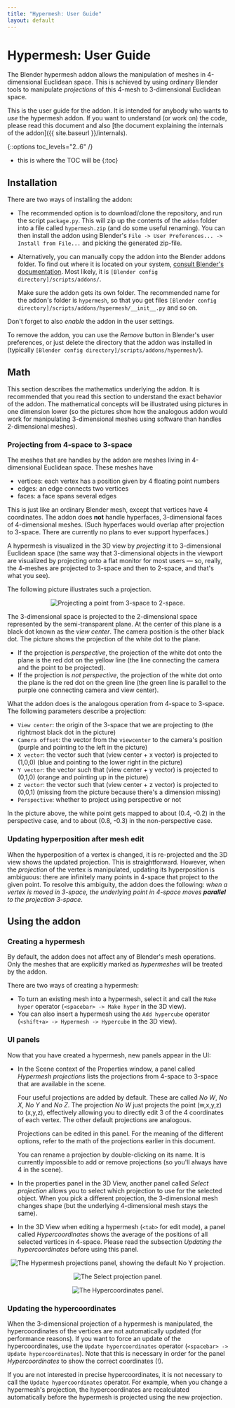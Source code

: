 ```yaml
---
title: "Hypermesh: User Guide"
layout: default
---
```


# Hypermesh: User Guide

The Blender hypermesh addon allows the manipulation of meshes in 4-dimensional Euclidean space.
This is achieved by using ordinary Blender tools to manipulate _projections_ of this 4-mesh
to 3-dimensional Euclidean space.

This is the user guide for the addon.
It is intended for anybody who wants to _use_ the hypermesh addon.
If you want to understand (or work on) the code, please read this document and also
[the document explaining the internals of the addon]({{ site.baseurl }}/internals).

{::options toc_levels="2..6" /}
* this is where the TOC will be
{:toc}

## Installation

There are two ways of installing the addon:

 - The recommended option is to download/clone the repository, and run the script `package.py`.
   This will zip up the contents of the `addon` folder into a file called `hypermesh.zip`
   (and do some useful renaming).
   You can then install the addon using Blender's `File -> User Preferences... -> Install from File...`
   and picking the generated zip-file.

 - Alternatively, you can manually copy the addon into the Blender addons folder.
   To find out where it is located on your system, [consult Blender's documentation](https://www.blender.org/manual/getting_started/installing/configuration/directories.html).
   Most likely, it is `[Blender config directory]/scripts/addons/`.

   Make sure the addon gets its own folder.
   The recommended name for the addon's folder is `hypermesh`,
   so that you get files `[Blender config directory]/scripts/addons/hypermesh/__init__.py`
   and so on.

Don't forget to also _enable_ the addon in the user settings.

To remove the addon, you can use the _Remove_ button in Blender's user preferences,
or just delete the directory that the addon was installed in (typically `[Blender config directory]/scripts/addons/hypermesh/`).


## Math

This section describes the mathematics underlying the addon.
It is recommended that you read this section to understand the exact behavior of the addon.
The mathematical concepts will be illustrated using pictures in one dimension lower
(so the pictures show how the analogous addon would work for manipulating 3-dimensional meshes
using software than handles 2-dimensional meshes).

### Projecting from 4-space to 3-space

The meshes that are handles by the addon are meshes living in 4-dimensional Euclidean space.
These meshes have

 - vertices: each vertex has a position given by 4 floating point numbers
 - edges: an edge connects two vertices
 - faces: a face spans several edges

This is just like an ordinary Blender mesh, except that vertices have 4 coordinates.
The addon does **not** handle hyperfaces, 3-dimensional faces of 4-dimensional meshes.
(Such hyperfaces would overlap after projection to 3-space. There are
currently no plans to ever support hyperfaces.)

A hypermesh is visualized in the 3D view by _projecting_ it to 3-dimensional Euclidean
space (the same way that 3-dimensional objects in the viewport are visualized by projecting
onto a flat monitor for most users — so, really, the 4-meshes are projected to 3-space
and then to 2-space, and that's what you see).

The following picture illustrates such a projection.

<p align="center">
    <img align="center" src="images/projection.png" alt="Projecting a point from 3-space to 2-space." />
</p>

The 3-dimensional space is projected to the 2-dimensional space represented by the semi-transparent plane.
At the center of this plane is a black dot known as the _view center_.
The camera position is the other black dot.
The picture shows the projection of the white dot to the plane.

 - If the projection is _perspective_, the projection of the white dot onto the plane is
   the red dot on the yellow line (the line connecting the camera and the point to be projected).
 - If the projection is _not perspective_, the projection of the white dot onto the plane is
   the red dot on the green line (the green line is parallel to the purple one connecting camera and
   view center).

What the addon does is the analogous operation from 4-space to 3-space.
The following parameters describe a projection:

 - `View center`: the origin of the 3-space that we are projecting to
   (the rightmost black dot in the picture)
 - `Camera offset`: the vector from the `viewcenter` to the camera's position
   (purple and pointing to the left in the picture)
 - `X vector`: the vector such that (view center + x vector) is projected to (1,0,0)
   (blue and pointing to the lower right in the picture)
 - `Y vector`: the vector such that (view center + y vector) is projected to (0,1,0)
   (orange and pointing up in the picture)
 - `Z vector`: the vector such that (view center + z vector) is projected to (0,0,1)
   (missing from the picture because there's a dimension missing)
 - `Perspective`: whether to project using perspective or not

In the picture above, the white point gets mapped to about (0.4, -0.2) in the perspective case,
and to about (0.8, -0.3) in the non-perspective case.


### Updating hyperposition after mesh edit

When the hyperposition of a vertex is changed, it is re-projected and the 3D view shows
the updated projection.
This is straightforward.
However, when the _projection_ of the vertex is manipulated, updating its hyperposition
is ambiguous: there are infinitely many points in 4-space that project to the given point.
To resolve this ambiguity, the addon does the following: _when a vertex is moved in 3-space,
the underlying point in 4-space moves **parallel** to the projection 3-space_.


## Using the addon

### Creating a hypermesh

By default, the addon does not affect any of Blender's mesh operations.
Only the meshes that are explicitly marked as _hypermeshes_ will be treated by the addon.

There are two ways of creating a hypermesh:

 - To turn an existing mesh into a hypermesh, select it and call the `Make hyper` operator
   (`<spacebar> -> Make hyper` in the 3D view).
 - You can also insert a hypermesh using the `Add hypercube` operator
   (`<shift+a> -> Hypermesh -> Hypercube` in the 3D view).


### UI panels

Now that you have created a hypermesh, new panels appear in the UI:

 - In the Scene context of the Properties window, a panel called _Hypermesh projections_
   lists the projections from 4-space to 3-space that are available in the scene.

   Four useful projections are added by default. These are called _No W_, _No X_, _No Y_ and _No Z_.
   The projection _No W_ just projects the point (w,x,y,z) to (x,y,z), effectively allowing you
   to directly edit 3 of the 4 coordinates of each vertex. The other default projections
   are analogous.

   Projections can be edited in this panel. For the meaning of the different options, refer
   to the math of the projections earlier in this document.

   You can rename a projection by double-clicking on its name. It is currently impossible
   to add or remove projections (so you'll always have 4 in the scene).

 - In the properties panel in the 3D View, another panel called _Select projection_
   allows you to select which projection to use for the selected object.
   When you pick a different projection, the 3-dimensional mesh changes shape (but the underlying
   4-dimensional mesh stays the same).

 - In the 3D View when editing a hypermesh (`<tab>` for edit mode), a panel called
   _Hypercoordinates_ shows the average of the positions of all selected vertices
   in 4-space.
   Please read the subsection _Updating the hypercoordinates_ before using this panel.

<p align="center">
    <img align="center" src="images/hypermesh_projections.png" alt="The Hypermesh projections panel, showing the default No Y projection." />
</p>

<p align="center">
    <img align="center" src="images/select_projection.png" alt="The Select projection panel." />
</p>

<p align="center">
    <img align="center" src="images/hypercoordinates.png" alt="The Hypercoordinates panel." />
</p>


### Updating the hypercoordinates

When the 3-dimensional projection of a hypermesh is manipulated,
the hypercoordinates of the vertices are not automatically updated (for performance reasons).
If you want to force an update of the hypercoordinates, use the `Update hypercoordinates` operator
(`<spacebar> -> Update hypercoordinates`).
Note that this is necessary in order for the panel _Hypercoordinates_ to show the correct coordinates (!).

If you are not interested in precise hypercoordinates, it is not necessary to call the
`Update hypercoordinates` operator. For example, when you change a hypermesh's projection,
the hypercoordinates are recalculated automatically before the hypermesh is projected using
the new projection.

